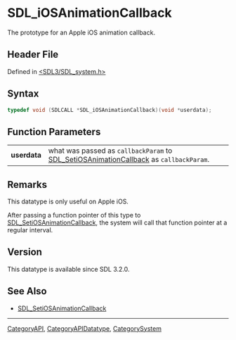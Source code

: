 # SDL_iOSAnimationCallback

The prototype for an Apple iOS animation callback.

## Header File

Defined in [<SDL3/SDL_system.h>](https://github.com/libsdl-org/SDL/blob/main/include/SDL3/SDL_system.h)

## Syntax

```c
typedef void (SDLCALL *SDL_iOSAnimationCallback)(void *userdata);
```

## Function Parameters

|              |                                                                                                                      |
| ------------ | -------------------------------------------------------------------------------------------------------------------- |
| **userdata** | what was passed as `callbackParam` to [SDL_SetiOSAnimationCallback](SDL_SetiOSAnimationCallback) as `callbackParam`. |

## Remarks

This datatype is only useful on Apple iOS.

After passing a function pointer of this type to
[SDL_SetiOSAnimationCallback](SDL_SetiOSAnimationCallback), the system will
call that function pointer at a regular interval.

## Version

This datatype is available since SDL 3.2.0.

## See Also

- [SDL_SetiOSAnimationCallback](SDL_SetiOSAnimationCallback)






----
[CategoryAPI](CategoryAPI), [CategoryAPIDatatype](CategoryAPIDatatype), [CategorySystem](CategorySystem)

